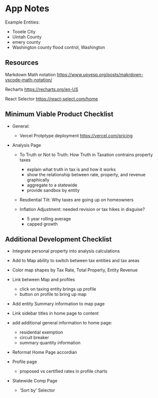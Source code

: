 # App Notes

Example Entities:

- Tooele City
- Uintah County
- emery county
- Washington county flood control, Washington

## Resources

Markdown Math notation https://www.upyesp.org/posts/makrdown-vscode-math-notation/

Recharts https://recharts.org/en-US

React Selector https://react-select.com/home

## Minimum Viable Product Checklist

- General:

  - Vercel Protptype deployment https://vercel.com/pricing

- Analysis Page

  - To Truth or Not to Truth: How Truth in Taxation contrains property taxes

    - explain what truth in tax is and how it works
    - show the relationship between rate, property, and revenue graphically
    - aggregate to a statewide
    - provide sandbox by entity

  - Resdiential Tilt: Why taxes are going up on homeowners
  - Inflation Adjustment: needed revision or tax hikes in disguise?
    - 5 year rolling average
    - capped growth

## Additional Development Checklist

- Integrate personal property into analysis calculations

- Add to Map ability to switch between tax entities and tax areas

- Color map shapes by Tax Rate, Total Property, Entity Revenue

- Link between Map and profiles

  - click on taxing entity brings up profile
  - button on profile to bring up map

- Add entity Summary information to map page

- Link sidebar titles in home page to content

- add additional general information to home page:

  - residential exemption
  - circuit breaker
  - summary quantity information

- Reformat Home Page accordian

- Profile page

  - proposed vs certified rates in profile charts

- Statewide Comp Page
  - 'Sort by' Selector
